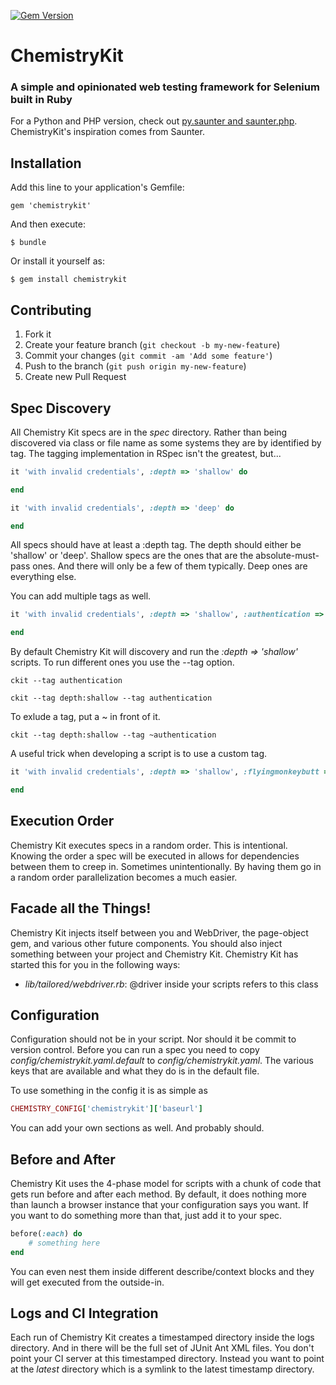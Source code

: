 [![Gem Version](https://badge.fury.io/rb/chemistrykit.png)](http://badge.fury.io/rb/chemistrykit)

ChemistryKit
============================================================

### A simple and opinionated web testing framework for Selenium built in Ruby

For a Python and PHP version, check out [py.saunter and saunter.php](https://github.com/Element-34/). ChemistryKit's inspiration comes from Saunter.

## Installation

Add this line to your application's Gemfile:

    gem 'chemistrykit'

And then execute:

    $ bundle

Or install it yourself as:

    $ gem install chemistrykit

## Contributing

1. Fork it
2. Create your feature branch (`git checkout -b my-new-feature`)
3. Commit your changes (`git commit -am 'Add some feature'`)
4. Push to the branch (`git push origin my-new-feature`)
5. Create new Pull Request

Spec Discovery
--------------

All Chemistry Kit specs are in the _spec_ directory. Rather than being discovered via class or file name as some systems they are by identified by tag. The tagging implementation in RSpec isn't the greatest, but...

```ruby
it 'with invalid credentials', :depth => 'shallow' do

end

it 'with invalid credentials', :depth => 'deep' do

end
````
All specs should have at least a :depth tag. The depth should either be 'shallow' or 'deep'. Shallow specs are the ones that are the absolute-must-pass ones. And there will only be a few of them typically. Deep ones are everything else.

You can add multiple tags as well.

```ruby
it 'with invalid credentials', :depth => 'shallow', :authentication => true do

end
````

By default Chemistry Kit will discovery and run the _:depth => 'shallow'_ scripts. To run different ones you use the --tag option.

    ckit --tag authentication

    ckit --tag depth:shallow --tag authentication

To exlude a tag, put a ~ in front of it.

    ckit --tag depth:shallow --tag ~authentication

A useful trick when developing a script is to use a custom tag.

```ruby
it 'with invalid credentials', :depth => 'shallow', :flyingmonkeybutt => true do

end
````

Execution Order
---------------

Chemistry Kit executes specs in a random order. This is intentional. Knowing the order a spec will be executed in allows for dependencies between them to creep in. Sometimes unintentionally. By having them go in a random order parallelization becomes a much easier.

Facade all the Things!
----------------------

Chemistry Kit injects itself between you and WebDriver, the page-object gem, and various other future components. You should also inject something between your project and Chemistry Kit. Chemistry Kit has started this for you in the following ways:

- _lib/tailored/webdriver.rb_: @driver inside your scripts refers to this class

Configuration
-------------

Configuration should not be in your script. Nor should it be commit to version control. Before you can run a spec you need to copy _config/chemistrykit.yaml.default_ to _config/chemistrykit.yaml_. The various keys that are available and what they do is in the default file.

To use something in the config it is as simple as 

```ruby
CHEMISTRY_CONFIG['chemistrykit']['baseurl']
```

You can add your own sections as well. And probably should. 

Before and After
----------------

Chemistry Kit uses the 4-phase model for scripts with a chunk of code that gets run before and after each method. By default, it does nothing more than launch a browser instance that your configuration says you want. If you want to do something more than that, just add it to your spec.

```ruby
before(:each) do
    # something here
end
```

You can even nest them inside different describe/context blocks and they will get executed from the outside-in.

Logs and CI Integration
-----------------------

Each run of Chemistry Kit creates a timestamped directory inside the logs directory. And in there will be the full set of JUnit Ant XML files. You don't point your CI server at this timestamped directory. Instead you want to point at the _latest_ directory which is a symlink to the latest timestamp directory.
